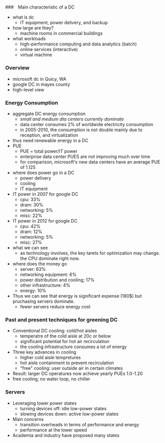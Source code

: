 ## 

###　Main characteristic of a DC
- what is dc
  - IT equipment, power delivery, and backup
- how large are they?
  - machine rooms in commercial buildings
- what workloads
  - high-performance computing and data analytics (batch)
  - online services (interactive)
  - virtual machine

### Overview
- microsoft dc in Quicy, WA
- google DC in mayes county
- high-level view

### Energy Consumption
- aggregate DC energy consumption
  - *small and medium dta centers currently dominate* 
  - data center consumes 2% of worldwide electricity consumption
  - in 2005-2010, the consumption is not double mainly due to reception, and virtualization
- thus need renewable energy in a DC
- PUE
  - PUE = total power/IT power
  - enterprise data center PUES are not improving much over time
  - for comparison, microsoft's new data centers have an average PUE of 1.125
- where does power go in a DC
  - power delivery
  - cooling
  - IT equipment
- IT power in 2007 for google DC
  - cpu: 33%
  - dram: 30%
  - networking: 5%
  - misc: 22%
- IT power in 2012 for google DC
  - cpu: 42%
  - dram: 12%
  - networking: 5%
  - misc: 27%
- what we can see
  - as technology involves, the key tarets for optimization may change. the CPU dominate right now.
- where does the money go
  - server: 63%
  - networking equipment: 6%
  - power distribution and cooling; 17%
  - other infrastructure: 4%
  - energy: 10%
- Thus we can see that energy is significant expense (180$) but pruchasing servers dominate.
  - fewer servers reduce energy cost

### Past and present techniques for greening DC
- Conventional DC cooling: cold/hot aisles
  - temperatre of the cold aisle at 20c or below
  - significant potential for hot air recirculation
  - the cooling infrastructure consumes a lot of energy
- Three key advances in cooling
  - higher cold aisle tempretures
  - hot aisle containment to prevent recirculation
  - "free" cooling: user outside air in certain climates
- Result: larger DC operatures now achieve yearly PUEs 1.0-1.20
- free cooling; no water loop, no chiller

### Servers
- Leveraging lower power states
  - turning devices off: idle low-power states
  - slowing devices down: active low-power states
- Main concerns
  - transition overheads in terms of performance and energy
  - performance at the lower speed
- Academia and industry have proposed many states

